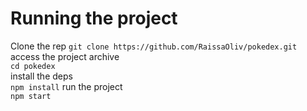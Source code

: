 # Running the project
Clone the rep
`git clone https://github.com/RaissaOliv/pokedex.git`<br/>
access the project archive<br/>
`cd pokedex`<br/>
install the deps<br/>
`npm install`
run the project<br/>
`npm start`
